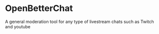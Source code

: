 # OpenBetterChat
A general moderation tool for any type of livestream chats such as Twitch and youtube
